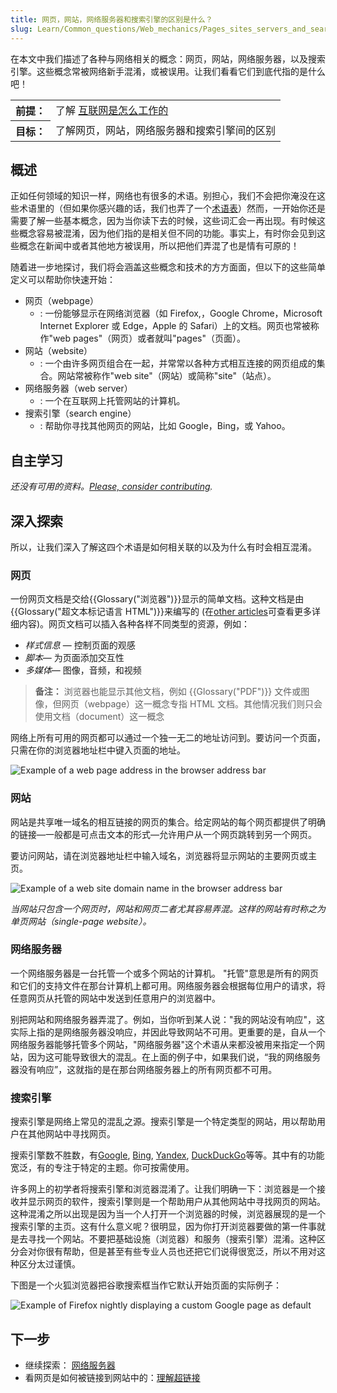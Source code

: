```yaml
---
title: 网页，网站，网络服务器和搜索引擎的区别是什么？
slug: Learn/Common_questions/Web_mechanics/Pages_sites_servers_and_search_engines
---
```


在本文中我们描述了各种与网络相关的概念：网页，网站，网络服务器，以及搜索引擎。这些概念常被网络新手混淆，或被误用。让我们看看它们到底代指的是什么吧！

<table class="learn-box standard-table">
  <tbody>
    <tr>
      <th scope="row">前提：</th>
      <td>
        了解
        <a href="/zh-CN/docs/learn/How_the_Internet_works"
          >互联网是怎么工作的</a
        >
      </td>
    </tr>
    <tr>
      <th scope="row">目标：</th>
      <td>了解网页，网站，网络服务器和搜索引擎间的区别</td>
    </tr>
  </tbody>
</table>

## 概述

正如任何领域的知识一样，网络也有很多的术语。别担心，我们不会把你淹没在这些术语里的（但如果你感兴趣的话，我们也弄了一个[术语表](/zh-CN/docs/Glossary)）然而，一开始你还是需要了解一些基本概念，因为当你读下去的时候，这些词汇会一再出现。有时候这些概念容易被混淆，因为他们指的是相关但不同的功能。事实上，有时你会见到这些概念在新闻中或者其他地方被误用，所以把他们弄混了也是情有可原的！

随着进一步地探讨，我们将会涵盖这些概念和技术的方方面面，但以下的这些简单定义可以帮助你快速开始：

- 网页（webpage）
  - : 一份能够显示在网络浏览器（如 Firefox,，Google Chrome，Microsoft Internet Explorer 或 Edge，Apple 的 Safari）上的文档。网页也常被称作"web pages"（网页）或者就叫"pages"（页面）。
- 网站（website）
  - : 一个由许多网页组合在一起，并常常以各种方式相互连接的网页组成的集合。网站常被称作"web site"（网站）或简称"site"（站点）。
- 网络服务器（web server）
  - : 一个在互联网上托管网站的计算机。
- 搜索引擎（search engine）
  - : 帮助你寻找其他网页的网站，比如 Google，Bing，或 Yahoo。

## 自主学习

_还没有可用的资料。[Please, consider contributing](/zh-CN/docs/MDN/Getting_started)._

## 深入探索

所以，让我们深入了解这四个术语是如何相关联的以及为什么有时会相互混淆。

### 网页

一份网页文档是交给{{Glossary("浏览器")}}显示的简单文档。这种文档是由{{Glossary("超文本标记语言 HTML")}}来编写的 (在[other articles](/zh-CN/docs/Web/HTML)可查看更多详细内容)。网页文档可以插入各种各样不同类型的资源，例如：

- _样式信息_ — 控制页面的观感
- _脚本_— 为页面添加交互性
- _多媒体_— 图像，音频，和视频

> **备注：** 浏览器也能显示其他文档，例如 {{Glossary("PDF")}} 文件或图像，但网页（webpage）这一概念专指 HTML 文档。其他情况我们则只会使用文档（document）这一概念

网络上所有可用的网页都可以通过一个独一无二的地址访问到。要访问一个页面，只需在你的浏览器地址栏中键入页面的地址。

![Example of a web page address in the browser address bar](web-page.jpg)

### 网站

网站是共享唯一域名的相互链接的网页的集合。给定网站的每个网页都提供了明确的链接—一般都是可点击文本的形式—允许用户从一个网页跳转到另一个网页。

要访问网站，请在浏览器地址栏中输入域名，浏览器将显示网站的主要网页或主页。

![Example of a web site domain name in the browser address bar](web-site.jpg)

_当网站只包含一个网页时，网站和网页二者尤其容易弄混。这样的网站有时称之为单页网站（single-page website）。_

### 网络服务器

一个网络服务器是一台托管一个或多个网站的计算机。 "托管"意思是所有的网页和它们的支持文件在那台计算机上都可用。网络服务器会根据每位用户的请求，将任意网页从托管的网站中发送到任意用户的浏览器中。

别把网站和网络服务器弄混了。例如，当你听到某人说："我的网站没有响应"，这实际上指的是网络服务器没响应，并因此导致网站不可用。更重要的是，自从一个网络服务器能够托管多个网站，"网络服务器"这个术语从来都没被用来指定一个网站，因为这可能导致很大的混乱。在上面的例子中，如果我们说，“我的网络服务器没有响应”，这就指的是在那台网络服务器上的所有网页都不可用。

### 搜索引擎

搜索引擎是网络上常见的混乱之源。搜索引擎是一个特定类型的网站，用以帮助用户在其他网站中寻找网页。

搜索引擎数不胜数，有[Google](https://www.google.com/), [Bing](https://www.bing.com/), [Yandex](https://www.yandex.com/), [DuckDuckGo](https://duckduckgo.com/)等等。其中有的功能宽泛，有的专注于特定的主题。你可按需使用。

许多网上的初学者将搜索引擎和浏览器混淆了。让我们明确一下：浏览器是一个接收并显示网页的软件，搜索引擎则是一个帮助用户从其他网站中寻找网页的网站。这种混淆之所以出现是因为当一个人打开一个浏览器的时候，浏览器展现的是一个搜索引擎的主页。这有什么意义呢？很明显，因为你打开浏览器要做的第一件事就是去寻找一个网站。不要把基础设施（浏览器）和服务（搜索引擎）混淆。这种区分会对你很有帮助，但是甚至有些专业人员也还把它们说得很宽泛，所以不用对这种区分太过谨慎。

下图是一个火狐浏览器把谷歌搜索框当作它默认开始页面的实际例子：

![Example of Firefox nightly displaying a custom Google page as default](search-engine.jpg)

## 下一步

- 继续探索： [网络服务器](/zh-CN/docs/Learn/Common_questions/What_is_a_web_server)
- 看网页是如何被链接到网站中的：[理解超链接](/zh-CN/docs/Learn/Common_questions/What_are_hyperlinks)
